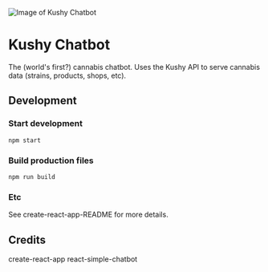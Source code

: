 ![Image of Kushy Chatbot](https://github.com/kushyapp/kushy-react-chatbot/blob/master/screenshot.png)

# Kushy Chatbot

The (world's first?) cannabis chatbot. Uses the Kushy API to serve cannabis data (strains, products, shops, etc).

## Development

### Start development

`npm start`

### Build production files

`npm run build`

### Etc

See create-react-app-README for more details.


## Credits

create-react-app
react-simple-chatbot